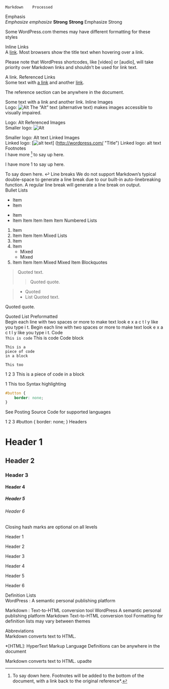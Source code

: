 	Markdown	Processed
Emphasis	
*Emphasize* _emphasize_
**Strong** __Strong__
Emphasize
Strong
 

Some WordPress.com themes may have different formatting for these styles

Inline Links	
A [link](http://example.com "Title").
Most browsers show the title text when hovering over a link.

Please note that WordPress shortcodes, like [video] or [audio], will take priority over Markdown links and shouldn’t be used for link text.

A link.
Referenced Links	
Some text with [a link][1] and
another [link][2].

[1]: http://example.com/ "Title"
[2]: http://example.org/ "Title"
The reference section can be anywhere in the document.

Some text with a link and another link.
Inline Images	
Logo: ![Alt](/wp.png "Title")
The “Alt” text (alternative text) makes images accessible to visually impaired.

Logo: Alt
Referenced Images	
Smaller logo: ![Alt][1]

[1]: /wp-smaller.png "Title"
Smaller logo: Alt text
Linked Images	
Linked logo: [![alt text](/wp-smaller.png)]
(http://wordpress.com/ "Title")
Linked logo: alt text
Footnotes	
I have more [^1] to say up here.

[^1]: To say down here.
Footnotes will be added to the bottom of the document, with a link back to the original reference*.

I have more 1 to say up here.
 

To say down here. ↩
Line breaks	We do not support Markdown’s typical double-space to generate a line break due to our built-in auto-linebreaking function. A regular line break will generate a line break on output.	 
Bullet Lists	
* Item
* Item
- Item
- Item
Item
Item
Item
Item
Numbered Lists	
1. Item
2. Item
Item
Item
Mixed Lists	
1. Item
2. Item
   * Mixed
   * Mixed  
3. Item
Item
Item
Mixed
Mixed
Item
Blockquotes	
> Quoted text.
> > Quoted quote.

> * Quoted 
> * List
Quoted text.

Quoted quote.

Quoted
List
Preformatted	
  Begin each line with 
  two spaces or more to 
  make text look
  e x a c t l y 
  like  you  type i
  t.
Begin each line with 
two spaces or more to 
make text look
e x a c t l y 
like  you  type i
t.
Code	
`This is code`
This is code
Code block	
~~~~
This is a 
piece of code 
in a block
~~~~

```
This too
```
1
2
3
This is a
piece of code
in a block
 

1
This too
Syntax highlighting	
```css
#button {
    border: none;
}
```
See Posting Source Code for supported languages

1
2
3
#button {
    border: none;
}
Headers	
# Header 1
## Header 2
### Header 3 
#### Header 4 ####
##### Header 5 #####
###### Header 6 ######
Closing hash marks are optional on all levels

Header 1

Header 2

Header 3

Header 4

Header 5

Header 6

Definition Lists	
WordPress
:  A semantic personal publishing platform 

Markdown
:  Text-to-HTML conversion tool
WordPress
A semantic personal publishing platform
Markdown
Text-to-HTML conversion tool
Formatting for definition lists may vary between themes

Abbreviations	
Markdown converts text to HTML.

*[HTML]: HyperText Markup Language
Definitions can be anywhere in the document

Markdown converts text to HTML.
 upadte
